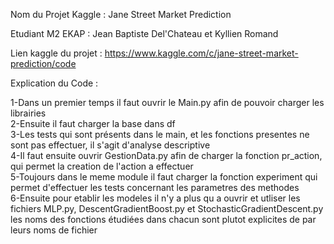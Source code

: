 Nom du Projet Kaggle : Jane Street Market Prediction

Etudiant M2 EKAP : Jean Baptiste Del'Chateau et Kyllien Romand

Lien kaggle du projet : https://www.kaggle.com/c/jane-street-market-prediction/code

Explication du Code :

1-Dans un premier temps il faut ouvrir le Main.py afin de pouvoir charger les librairies<br>
2-Ensuite il faut charger la base dans df<br>
3-Les tests qui sont présents dans le main, et les fonctions presentes ne sont pas effectuer, il s'agit d'analyse descriptive<br>
4-Il faut ensuite ouvrir GestionData.py afin de charger la fonction pr_action, qui permet la creation de l'action a effectuer<br>
5-Toujours dans le meme module il faut charger la fonction experiment qui permet d'effectuer les tests concernant les parametres des methodes<br>
6-Ensuite pour etablir les modeles il n'y a plus qu a ouvrir et utliser les fichiers MLP.py, DescentGradientBoost.py et StochasticGradientDescent.py<br>
les noms des fonctions étudiées dans chacun sont plutot explicites de par leurs noms de fichier<br>



